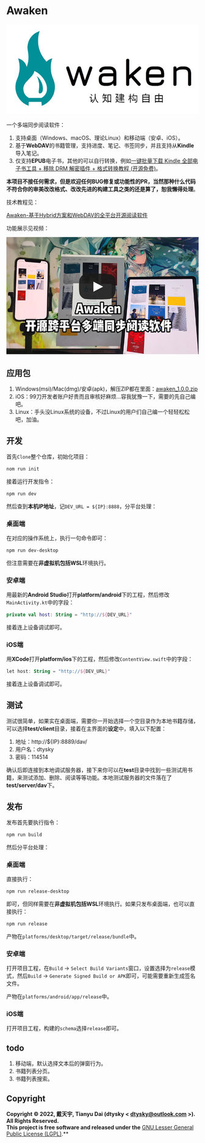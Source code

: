 # Awaken

![](./src/frontend/assets/logo.png)

一个多端同步阅读软件：

1. 支持桌面（Windows、macOS、理论Linux）和移动端（安卓、iOS）。
2. 基于**WebDAV**的书籍管理，支持进度、笔记、书签同步，并且支持从**Kindle**导入笔记。
3. 仅支持**EPUB**电子书，其他的可以自行转换，例如[一键批量下载 Kindle 全部电子书工具 + 移除 DRM 解密插件 + 格式转换教程 (开源免费)](https://www.iplaysoft.com/kindle-download-dedrm.html)。

**本项目不接任何需求，但是欢迎任何BUG修复或功能性的PR，当然那种什么代码不符合你的审美改改格式、改改先进的构建工具之类的还是算了，恕我懒得处理**。

技术教程见：

[Awaken-基于Hybrid方案和WebDAV的全平台开源阅读软件](https://zhuanlan.zhihu.com/p/594798266)

功能展示见视频：

[![](./cover.jpg)](https://www.bilibili.com/video/BV1uD4y1j79i/)

## 应用包

1. Windows(msi)/Mac(dmg)/安卓(apk)，解压ZIP都在里面：[awaken_1.0.0.zip](https://github.com/dtysky/Awaken/files/10308780/awaken_1.0.0.zip)
2. iOS：99刀开发者账户好贵而且审核好麻烦...容我犹豫一下，需要的先自己编吧。
3. Linux：手头没Linux系统的设备，不过Linux的用户们自己编一个轻轻松松吧，加油。

## 开发

首先`Clone`整个仓库，初始化项目：

```sh
nom run init
```

接着运行开发指令：

```sh
npm run dev
```

然后查到**本机IP地址**，记`DEV_URL = ${IP}:8888`，分平台处理：

### 桌面端

在对应的操作系统上，执行一句命令即可：

```sh
npm run dev-desktop
```

但注意需要在**非虚拟机包括WSL**环境执行。

### 安卓端

用最新的**Android Studio**打开**platform/android**下的工程，然后修改`MainActivity.kt`中的字段：

```kotlin
private val host: String = "http://${DEV_URL}"
```

接着连上设备调试即可。

### iOS端

用**XCode**打开**platform/ios**下的工程，然后修改`ContentView.swift`中的字段：

```kotlin
let host: String = "http://${DEV_URL}"
```

接着连上设备调试即可。

## 测试

测试很简单，如果实在桌面端，需要你一开始选择一个空目录作为本地书籍存储，可以选择**test/client**目录，接着在主界面的**设定**中，填入以下配置：

1. 地址：http://${IP}:8889/dav/
2. 用户名：dtysky
3. 密码：114514

确认后即连接到本地调试服务器，接下来你可以在**test**目录中找到一些测试用书籍，来测试添加、删除、阅读等等功能。本地测试服务器的文件落在了**test/server/dav**下。

## 发布

发布首先要执行指令：

```sh
npm run build
```

然后分平台处理：

### 桌面端

直接执行：

```sh
npm run release-desktop
```

即可，但同样需要在**非虚拟机包括WSL**环境执行。如果只发布桌面端，也可以直接执行：

```sh
npm run release
```

产物在`platforms/desktop/target/release/bundle`中。

### 安卓端

打开项目工程，在`Build` -> `Select Build Variants`窗口，设置选择为`release`模式，然后`Build` -> `Generate Signed Build or APK`即可，可能需要重新生成签名文件。

产物在`platforms/android/app/release`中。

### iOS端

打开项目工程，构建的`schema`选择`release`即可。

## todo

1. 移动端，默认选择文本后的弹窗行为。
2. 书籍列表分页。
3. 书籍列表搜索。

## Copyright

**Copyright © 2022, 戴天宇, Tianyu Dai (dtysky < dtysky@outlook.com >). All Rights Reserved.**  
**This project is free software and released under the** [GNU Lesser General Public License (LGPL)](https://www.gnu.org/licenses/lgpl-3.0.en.html).**
